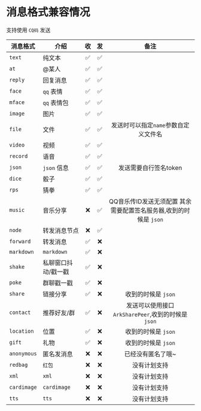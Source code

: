 # 消息格式兼容情况

支持使用 `CQ码` 发送

| 消息格式    | 介绍                |  收   |  发   |                               备注                                |
| ----------- | ------------------- | :---: | :---: | :---------------------------------------------------------------: |
| `text`      | 纯文本              |   ✅   |   ✅   |                                                                   |
| `at`        | @某人               |   ✅   |   ✅   |                                                                   |
| `reply`     | 回复消息            |   ✅   |   ✅   |                                                                   |
| `face`      | `qq` 表情           |   ✅   |   ✅   |                                                                   |
| `mface`     | `qq` 表情包         |   ✅   |   ✅   |                                                                   |
| `image`     | 图片                |   ✅   |   ✅   |                                                                   |
| `file`      | 文件                |   ✅   |   ✅   |               发送时可以指定`name`参数自定义文件名                |
| `video`     | 视频                |   ✅   |   ✅   |                                                                   |
| `record`    | 语音                |   ✅   |   ✅   |                                                                   |
| `json`      | `json` 信息         |   ✅   |   ✅   |                       发送需要自行签名token                       |
| `dice`      | 骰子                |   ✅   |   ✅   |                                                                   |
| `rps`       | 猜拳                |   ✅   |   ✅   |                                                                   |
| `music`     | 音乐分享            |   ❌   |   ✅   | QQ音乐传ID发送无须配置 其余需要配置签名服务器,收到的时候是 `json` |
| `node`      | 转发消息节点        |   ❌   |   ✅   |                                                                   |
| `forward`   | 转发消息            |   ✅   |   ❌   |                                                                   |
| `markdown`  | `markdown`          |   ✅   |   ❌   |                                                                   |
| `shake`     | 私聊窗口抖动/戳一戳 |   ✅   |   ❌   |                                                                   |
| `poke`      | 群聊戳一戳          |   ✅   |   ❌   |                                                                   |
| `share`     | 链接分享            |   ✅   |   ❌   |                        收到的时候是 `json`                        |
| `contact`   | 推荐好友/群         |   ✅   |   ❌   |        发送可以使用接口 `ArkSharePeer`,收到的时候是 `json`        |
| `location`  | 位置                |   ✅   |   ❌   |                        收到的时候是 `json`                        |
| `gift`      | 礼物                |   ✅   |   ❌   |                        收到的时候是 `json`                        |
| `anonymous` | 匿名发消息          |   ❌   |   ❌   |                         已经没有匿名了哦~                         |
| `redbag`    | `红包`              |   ❌   |   ❌   |                           没有计划支持                            |
| `xml`       | `xml`               |   ❌   |   ❌   |                           没有计划支持                            |
| `cardimage` | `cardimage`         |   ❌   |   ❌   |                           没有计划支持                            |
| `tts`       | `tts`               |   ❌   |   ❌   |                           没有计划支持                            |
